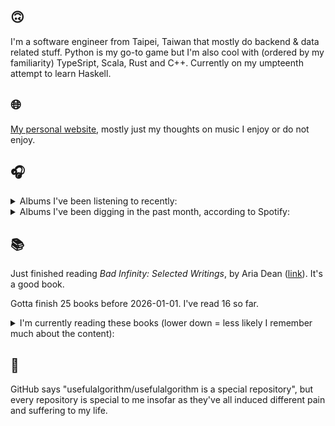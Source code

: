 ## 🙃

I'm a software engineer from Taipei, Taiwan that mostly do backend & data related stuff. Python is my go-to game but I'm also cool with (ordered by my familiarity) TypeSript, Scala, Rust and C++. Currently on my umpteenth attempt to learn Haskell.

## 🌐

[My personal website](https://usefulalgorithm.github.io/), mostly just my thoughts on music I enjoy or do not enjoy.

## 🎧

<details>
<summary>Albums I've been listening to recently:</summary>

- _11-1988_, by Kareem
- _Absurd Matter 2_, by Shapednoise
- _Manger on McNichols_, by Boldy James, Sterling Toles
- _Wide Awake_, by Mechatok
- _Haram_, by Armand Hammer, The Alchemist
- _HUMAN ERROR CLUB AT KENNY'S HOUSE_, by HUMAN ERROR CLUB, Kenny Segal

</details>

<details>
<summary>Albums I've been digging in the past month, according to Spotify:</summary>

- _The Spiritual Sound_, by Agriculture
- _Liminality / Dream State Return_, by Elder
- _wishful thinking_, by Duval Timothy
- _Wide Awake_, by Mechatok
- _Mossbane Lantern_, by Sallow Moth
- _Friend_, by james K
- _A Danger to Ourselves_, by Lucrecia Dalt
- _Absurd Matter 2_, by Shapednoise
- _GUSH_, by Kaitlyn Aurelia Smith
- _Easy Lover_, by Martin Miller
- _CRUX_, by Al Wootton
- _11-1988_, by Kareem

</details>

## 📚

Just finished reading _Bad Infinity: Selected Writings_, by Aria Dean ([link](https://hardcover.app/books/bad-infinity)). It's a good book.

Gotta finish 25 books before 2026-01-01. I've read 16 so far.

<details>
<summary>I'm currently reading these books (lower down = less likely I remember much about the content):</summary>

- _The Absence of Myth: Writings on Surrealism_, by Georges Bataille, Michael   Richardson ([link](https://hardcover.app/books/the-absence-of-myth-writings-on-surrealism))
- _Genesis and Trace: Derrida Reading Husserl and Heidegger_, by Paola Marrati, Simon Sparks ([link](https://hardcover.app/books/genesis-and-trace))
- _Philosophical Chemistry: Genealogy of a Scientific Field_, by Manuel DeLanda ([link](https://hardcover.app/books/philosophical-chemistry))
- _Political Categories: Thinking Beyond Concepts_, by Michael Marder ([link](https://hardcover.app/books/political-categories))
- _Regeneration_, by Pat Barker ([link](https://hardcover.app/books/regeneration-1991))
- _K-punk_, by Mark Fisher ([link](https://hardcover.app/books/k-punk-2018))
- _A Biography of Ordinary Man: On Authorities and Minorities_, by François Laruelle, Jessie Hock, and friends ([link](https://hardcover.app/books/a-biography-of-ordinary-man))
- _A Short History of Decay_, by Emil M. Cioran, Richard Howard ([link](https://hardcover.app/books/a-short-history-of-decay))
- _Anti-Oedipus_, by Gilles Deleuze, Félix Guattari ([link](https://hardcover.app/books/anti-oedipus))
- _A Thousand Plateaus_, by Gilles Deleuze, Félix Guattari ([link](https://hardcover.app/books/a-thousand-plateaus))

</details>

## 💬

GitHub says "usefulalgorithm/usefulalgorithm is a special repository", but every repository is special to me insofar as they've all induced different pain and suffering to my life.
